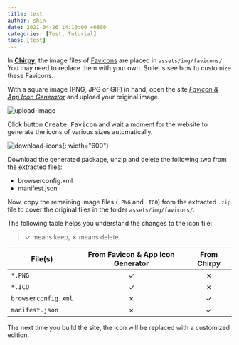 ```yaml
---
title: test
author: shin
date: 2021-04-26 14:10:00 +0800
categories: [Test, Tutorial]
tags: [test]
---
```


In [**Chirpy**](https://github.com/cotes2020/jekyll-theme-chirpy/), the image files of [Favicons](https://www.favicon-generator.org/about/) are placed in `assets/img/favicons/`. You may need to replace them with your own. So let's see how to customize these Favicons.

With a square image (PNG, JPG or GIF) in hand, open the site [_Favicon & App Icon Generator_](https://www.favicon-generator.org/) and upload your original image.

![upload-image](https://cdn.jsdelivr.net/gh/cotes2020/chirpy-images/posts/20190811/upload-image.png)

Click button <kbd>Create Favicon</kbd> and wait a moment for the website to generate the icons of various sizes automatically.

![download-icons](https://cdn.jsdelivr.net/gh/cotes2020/chirpy-images/posts/20190811/download-icons.png){: width="600"}

Download the generated package, unzip and delete the following two from the extracted files:

- browserconfig.xml
- manifest.json

Now, copy the remaining image files (`.PNG` and `.ICO`) from the extracted `.zip` file to cover the original files in the folder `assets/img/favicons/`.

The following table helps you understand the changes to the icon file:

> ✓ means keep, ✗ means delete.

| File(s)             | From Favicon & App Icon Generator | From Chirpy |
| ------------------- | :-------------------------------: | :---------: |
| `*.PNG`             |                 ✓                 |      ✗      |
| `*.ICO`             |                 ✓                 |      ✗      |
| `browserconfig.xml` |                 ✗                 |      ✓      |
| `manifest.json`     |                 ✗                 |      ✓      |

The next time you build the site, the icon will be replaced with a customized edition.
